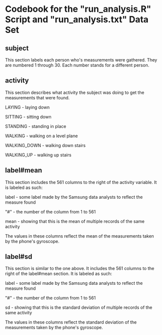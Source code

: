 # Codebook for the "run_analysis.R" Script and "run_analysis.txt" Data Set

## subject

This section labels each person who's measurements were gathered. They are numbered 1 through 30. Each number stands for a different person. 

## activity

This section describes what activity the subject was doing to get the measurements that were found. 

LAYING - laying down

SITTING - sitting down

STANDING - standing in place

WALKING - walking on a level plane

WALKING_DOWN - walking down stairs

WALKING_UP - walking up stairs

## label#mean

This section includes the 561 columns to the right of the activity variable. It is labeled as such:

label - some label made by the Samsung data analysts to reflect the measure found

"#" - the number of the column from 1 to 561

mean - showing that this is the mean of multiple records of the same activity

The values in these columns reflect the mean of the measurements taken by the phone's gyroscope.

## label#sd

This section is similar to the one above. It includes the 561 columns to the right of the label#mean section. It is labeled as such:

label - some label made by the Samsung data analysts to reflect the measure found

"#" - the number of the column from 1 to 561

sd - showing that this is the standard deviation of multiple records of the same activity

The values in these columns reflect the standard deviation of the measurements taken by the phone's gyroscope.